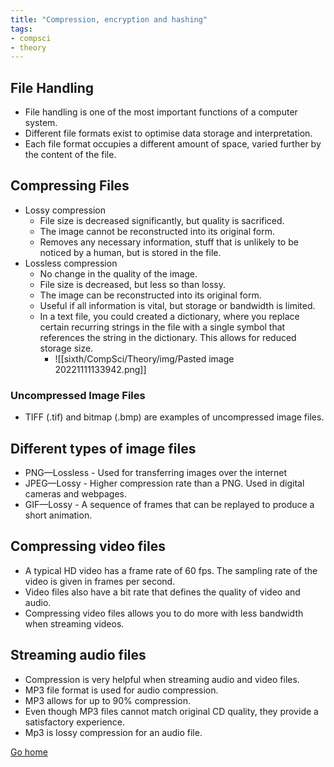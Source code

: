 ```yaml
---
title: "Compression, encryption and hashing"
tags:
- compsci
- theory
---
```


## File Handling
- File handling is one of the most important functions of a computer system.
- Different file formats exist to optimise data storage and interpretation.
- Each file format occupies a different amount of space, varied further by the content of the file.

## Compressing Files
- Lossy compression
	- File size is decreased significantly, but quality is sacrificed.
	- The image cannot be reconstructed into its original form.
	- Removes any necessary information, stuff that is unlikely to be noticed by a human, but is stored in the file.
- Lossless compression
	- No change in the quality of the image.
	- File size is decreased, but less so than lossy.
	- The image can be reconstructed into its original form.
	- Useful if all information is vital, but storage or bandwidth is limited.
	- In a text file, you could created a dictionary, where you replace certain recurring strings in the file with a single symbol that references the string in the dictionary. This allows for reduced storage size.
		- ![[sixth/CompSci/Theory/img/Pasted image 20221111133942.png]]

### Uncompressed Image Files
- TIFF (.tif) and bitmap (.bmp) are examples of uncompressed image files.

## Different types of image files
- PNG—Lossless - Used for transferring images over the internet
- JPEG—Lossy - Higher compression rate than a PNG. Used in digital cameras and webpages.
- GIF—Lossy - A sequence of frames that can be replayed to produce a short animation.

## Compressing video files
- A typical HD video has a frame rate of 60 fps. The sampling rate of the video is given in frames per second.
- Video files also have a bit rate that defines the quality of video and audio.
- Compressing video files allows you to do more with less bandwidth when streaming videos.

## Streaming audio files
- Compression is very helpful when streaming audio and video files.
- MP3 file format is used for audio compression.
- MP3 allows for up to 90% compression.
- Even though MP3 files cannot match original CD quality, they provide a satisfactory experience.
- Mp3 is lossy compression for an audio file.



[Go home](/)